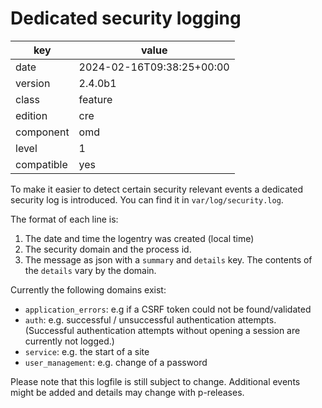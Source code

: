 [//]: # (werk v2)
# Dedicated security logging

key        | value
---------- | ---
date       | 2024-02-16T09:38:25+00:00
version    | 2.4.0b1
class      | feature
edition    | cre
component  | omd
level      | 1
compatible | yes

To make it easier to detect certain security relevant events a dedicated security log is introduced. You can find it in `var/log/security.log`.

The format of each line is:

1. The date and time the logentry was created (local time)
2. The security domain and the process id.
3. The message as json with a `summary` and `details` key. The contents of the `details` vary by the domain.

Currently the following domains exist:

* `application_errors`: e.g if a CSRF token could not be found/validated
* `auth`: e.g. successful / unsuccessful authentication attempts. (Successful authentication attempts without opening a session are currently not logged.)
* `service`: e.g. the start of a site
* `user_management`: e.g. change of a password

Please note that this logfile is still subject to change. Additional events might be added and details may change with p-releases.
